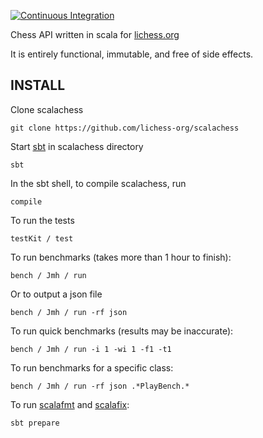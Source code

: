[![Continuous Integration](https://github.com/ornicar/scalachess/actions/workflows/ci.yml/badge.svg)](https://github.com/ornicar/scalachess/actions/workflows/ci.yml)

Chess API written in scala for [lichess.org](https://lichess.org)

It is entirely functional, immutable, and free of side effects.

INSTALL
-------

Clone scalachess

    git clone https://github.com/lichess-org/scalachess

Start [sbt](http://www.scala-sbt.org/download.html) in scalachess directory

    sbt

In the sbt shell, to compile scalachess, run

    compile

To run the tests

    testKit / test

To run benchmarks (takes more than 1 hour to finish):

    bench / Jmh / run

Or to output a json file

    bench / Jmh / run -rf json

To run quick benchmarks (results may be inaccurate):

    bench / Jmh / run -i 1 -wi 1 -f1 -t1

To run benchmarks for a specific class:

    bench / Jmh / run -rf json .*PlayBench.*

To run [scalafmt](https://scalameta.org/scalafmt/docs/installation.html) and [scalafix](https://scalacenter.github.io/scalafix):

    sbt prepare
